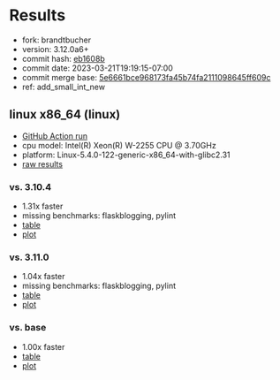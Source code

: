 # Results

- fork: brandtbucher
- version: 3.12.0a6+
- commit hash: [eb1608b](https://github.com/brandtbucher/cpython/commit/eb1608b)
- commit date: 2023-03-21T19:19:15-07:00
- commit merge base: [5e6661bce968173fa45b74fa2111098645ff609c](https://github.com/brandtbucher/cpython/commit/5e6661bce968173fa45b74fa2111098645ff609c)
- ref: add_small_int_new

## linux x86_64 (linux)

- [GitHub Action run](https://github.com/faster-cpython/benchmarking/actions/runs/4485769138)
- cpu model: Intel(R) Xeon(R) W-2255 CPU @ 3.70GHz
- platform: Linux-5.4.0-122-generic-x86_64-with-glibc2.31
- [raw results](bm-20230321-linux-x86_64-brandtbucher-add_small_int_new-3.12.0a6%2B-eb1608b.json)

### vs. 3.10.4

- 1.31x faster
- missing benchmarks: flaskblogging, pylint
- [table](bm-20230321-linux-x86_64-brandtbucher-add_small_int_new-3.12.0a6%2B-eb1608b-vs-3.10.4.md)
- [plot](bm-20230321-linux-x86_64-brandtbucher-add_small_int_new-3.12.0a6%2B-eb1608b-vs-3.10.4.png)

### vs. 3.11.0

- 1.04x faster
- missing benchmarks: flaskblogging, pylint
- [table](bm-20230321-linux-x86_64-brandtbucher-add_small_int_new-3.12.0a6%2B-eb1608b-vs-3.11.0.md)
- [plot](bm-20230321-linux-x86_64-brandtbucher-add_small_int_new-3.12.0a6%2B-eb1608b-vs-3.11.0.png)

### vs. base

- 1.00x faster
- [table](bm-20230321-linux-x86_64-brandtbucher-add_small_int_new-3.12.0a6%2B-eb1608b-vs-base.md)
- [plot](bm-20230321-linux-x86_64-brandtbucher-add_small_int_new-3.12.0a6%2B-eb1608b-vs-base.png)

